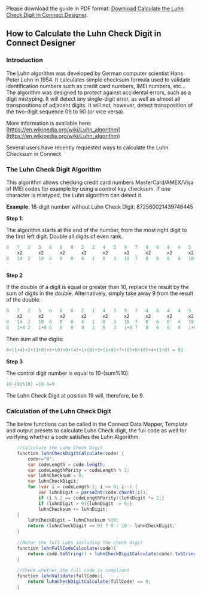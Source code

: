 <object data="https://github.com/rodnnr/olconnect-luhncheckdigit/blob/master/How%20To%20Caclculate%20the%20Luhn%20Check%20Digit%20in%20OL%20Connect.pdf" width="700px" height="700px">
    <embed src="https://github.com/rodnnr/olconnect-luhncheckdigit/blob/master/How%20To%20Caclculate%20the%20Luhn%20Check%20Digit%20in%20OL%20Connect.pdf">
        <p>Please download the guide in PDF format: <a href="https://github.com/rodnnr/olconnect-luhncheckdigit/blob/master/How%20To%20Caclculate%20the%20Luhn%20Check%20Digit%20in%20OL%20Connect.pdf">Download Calculate the Luhn Check Digit in Connect Designer</a>.</p>
    </embed>
</object>

## How to Calculate the Luhn Check Digit in Connect Designer
### Introduction
The Luhn algorithm was developed by German computer scientist Hans Peter Luhn in 1954. It calculates simple checksum formula used to validate identification numbers such as credit card numbers, IMEI numbers, etc... The algorithm was designed to protect against accidental errors, such as a digit mistyping. It will detect any single-digit error, as well as almost all transpositions of adjacent digits. It will not, however, detect transposition of the two-digit sequence 09 to 90 (or vice versa).

More information is available here: [https://en.wikipedia.org/wiki/Luhn_algorithm](https://en.wikipedia.org/wiki/Luhn_algorithm)

Several users have recently requested ways to calculate the Luhn Checksum in Connect

### The Luhn Check Digit Algorithm

This algorithm allows checking credit card numbers MasterCard/AMEX/Visa of IMEI codes for example by using a control key checksum. If one character is mistyped, the Luhn algorithm can detect it.

**Example**: 18-digit number without Luhn Check Digit: 872560021439746445

**Step 1**:

The algorithm starts at the end of the number, from the most right digit to the first left digit.
Double all digits of even rank.
```cs
8	7	2	5	6	0	0	2	1	4	3	9	7	4	6	4	4	5
	x2		x2		x2		x2		x2		x2		x2		x2		x2
8	14	2	10	6	0	0	4	1	8	3	18	7	8	6	8	4	10
 
```
**Step 2**

If the double of a digit is equal or greater than 10, replace the result by the sum of digits in the double. Alternatively, simply take away 9 from the result of the double.
```cs
8	7	2	5	6	0	0	2	1	4	3	9	7	4	6	4	4	5
	x2		x2		x2		x2		x2		x2		x2		x2		x2
8	14	2	10	6	0	0	4	1	8	3	18	7	8	6	8	4	10
8	1+4	2	1+0	6	0	0	8	1	8	3	1+8	7	8	6	8	4	1+0
```
Then sum all the digits: 
```cs
8+(1+4)+2+(1+0)+6+(0)+0+(4)+1+(8)+3+(1+8)+7+(8)+6+(8)+4+(1+0) = 81
```
**Step 3**

The control digit number is equal to 10-(sum%10):
```cs
10-(81%10) =10-1=9
```
The Luhn Check Digit at position 19 will, therefore, be 9.
 

### Calculation of the Luhn Check Digit
The below functions can be called in the Connect Data Mapper, Template and output presets to calculate Luhn Check digit, the full code as well for verifying whether a code satisfies the Luhn Algorithm.
```cs
    //Calculate the Luhn Check Digit
    function luhnCheckDigitCalculate(code) {
	    code+="0";
	    var codeLength = code.length;
	    var codeLengthParity = codeLength % 2;
	    var luhnChecksum = 0;
	    var luhnCheckDigit;
	    for (var i = codeLength-1; i >= 0; i--) {
	        var luhnDigit = parseInt(code.charAt(i));
	        if (i % 2 == codeLengthParity){luhnDigit *= 2;}
	        if (luhnDigit > 9){luhnDigit -= 9;}
	        luhnChecksum += luhnDigit;
    }
	    luhnCheckDigit = luhnChecksum %10;
	    return (luhnCheckDigit == 0) ? 0 : 10 - luhnCheckDigit;
    }
    
    //Retun the full Luhn including the check digit
    function luhnFullCodeCalculate(code){
	    return code.toString() + luhnCheckDigitCalculate(code).toString();
    }
    
    //Check whether the full code is compliant
    function luhnValidate(fullCode){
	    return luhnCheckDigitCalculate(fullCode) == 0;
    }
```
